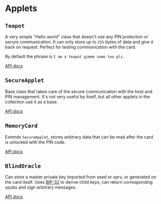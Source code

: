 # Applets

## `Teapot`

A very simple "Hello world" class that doesn't use any PIN protection or secure communication. It can only store up to `255` bytes of data and give it back on request. Perfect for testing communication with the card.

By default the phrase is `I am a teapot gimme some tea plz`.

[API docs](./Teapot.md)

## `SecureApplet`

Base class that takes care of the secure communication with the host and PIN management. It's not very useful by itself, but all other applets in the collection use it as a base.

[API docs](./SecureApplet.md)

## `MemoryCard`

Extends `SecureApplet`, stores arbitrary data that can be read after the card is unlocked with the PIN code.

[API docs](./MemoryCard.md)

## `BlindOracle`

Can store a master private key imported from seed or xprv, or generated on the card itself. Uses [BIP-32](https://github.com/bitcoin/bips/blob/master/bip-0032.mediawiki) to derive child keys, can return corresponding xpubs and sign arbitrary messages.

[API docs](./BlindOracle.md)
